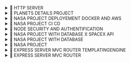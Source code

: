 
<details>
	<summary>📌 HTTP SERVER</summary>
[Need to update this part of the Readme?](./9-http-server/README.md)

# CREATE A WEB SERVER

A web server is a method from `http` or `https` modules through
the method `createServer`.
There are 2 commons ways to create a server
**Https for now will not be used**

## 1. `createServer` expecting `requestListener` callback
- ``` const { createServer } = require('http')```
- `createServer` methods returns an instance of TCP | IPC Server.
It that can have an optional requestListener
This does not set up and get ready the server to be running! It
does just create the instance. ( `.listen` method will be the one
starting the server )


- `requestListener` is the function call back immediately added
	to the request and returning writable and readable streams
	- req: readable stream
	- res: writable stream
	NB: streams return buffer;

## 2. `req` and `res` ( the returned stream aka "`requestListener`" from `createServer` ):
- req stream is will return details from the website request
	- `req.url` will return the value about the path
- res stream will return a bunch of methods to process or return
	a response to the website
	- `res.end()` is mandatory to close the the connection for a
	specific path / also saying there are no data to return to the
	website


## 3. Routing will be handled by checking `req.url`
Routing will be handle in the readable stream `req` by 
checking the value of the property `url` --> `req.url`.
This one is returning a string corresponding to what is
written after your localhost:xxxx/ ( the first `/`).
From there you have to evaluate each element by yourself.

ex: For http://localhost:9000/friends/1, `req.url` will return
`/friends/1` that you will need to parse.

## 4. Bonus - personal practice: route getting the content of a file
The practice was to use the previously viewed notion about file system and the use of stream to readFile

</details>
<details>
	<summary>📌 PLANETS DETAILS PROJECT</summary>
[Need to update this part of the Readme?](./8-planets-details-project/README.md)

# Planets Data Details project
Project to parse data from a file to readable data and writable data using:
- fs.createReadStream: <code>fs.createReadStream(< path >)</code> based on event emitter
- csv-parser: third part library to parse CSV file through stream





</details>
<details>
	<summary>📌 NASA PROJECT DEPLOYEMENT DOCKER AND AWS</summary>
[Need to update this part of the Readme?](./22-nasa-project-deployement-docker-and-aws/README.md)

# DEPLOYMENT WITH DOCKER AND AWS
Deploy into the cloud - cloud being hosted servers accessed over the internet
- AWS from Amazon
- Azure from Microsoft
- GoogleCloud from Google
AWS top cloud tool ( 2022 )

## SERVERLESS VS CONTAINERS
- 2 approaches:
  - serverless: cloud configuring actual servers for deployment team in order to not preoccupy with those
  Just need to worry about when the code runs and what it does ( sort of event programming: where the code runs in response of some event / few cons: may encounter higher latencies, higher response times if not careful - could happen with lambda functions going to "sleep" --> then need to restart before responding to any requests / could be locked to a single cloud: example AWS and there lambda functions and can cost if h
  there is a need for migrations )
    - Lambda functions: 
    - docker: providing tools within their containers that can run anywhere

## VIRTUAL MACHINES
Related concept to containers.
( VMWare or VirtualBox or Parallels )
It allows to run another operating system alongside our existing operation system contained in isolation without any link to our machine ( except if we do a bridge to allow to access to the computer )
Note: containers and virtual machine can run together

- virtual machine: has in infrastructure ( server in cloud or personal laptop, ) a hypervisor  
( being able to pretend another operator system ) running in isolated VMs
( Amazon EC2 - handling infrastructure : multiple sandbox )


## CONTAINERS
Case: Running on different operating system containing application 
It is like a VM however it shares the OS from where it is running on while VM have to create a virtual environments on top of the infrastructure, on top of the computer + need of hypervisor + guest operating system
Whereas a container is running on the computer and making use of the host operating sys ( your OS ) + the guest OS ( OS targeted)
Docker replaces in VM : Hypervisor + Guest operating system
Containers do a lot less work | VM does a lot of work to setup )
Containers start in seconds | VM starts in minutes


Reasons to use VM:
- provides stronger isolation than containers: because of the extra layers ( Hypervisor + Guest operating system to ensure data are not leaked from customer ( between the VMs ) )

Common implementation:
Using VM with Containers ( like running Docker in EC2 Amazon services )

## INSTALL DOCKER
https://docker.com/get-started > Docker Desktop
- Download Docker for your OS with docker desktop ( recommended )
- Check if Docker is installed Using CLI
  - `docker` listing all the commands 

## RUNNING A FIRST DOCKER CONTAINER
https://docker.com/get-started > Docker Hub:  
Cloud based application registry and development team  
collaboration services meaning: Docker Hub is a docker  image repository ( Hosts images collection == snapshot of all files and applications needed for the container for the application to run  )
To  update an image we delete the image and create a new one 

--> use https://hub.docker.com [ FREE ] ( or EC2 Amazon Elastic )Container Registry
This link provides "Official images"

Practicing Docker : https://hub.docker.com/docker/getting-started
- CLI
  - `docker run docker/<docker-image>` : `docker run docker/getting-started` to create the container and run the docker image
  - `docker pull docker/getting-started`: to have the docker image locally
  - `docker run <publish-port> </port>docker/<docker-image>` : `docker run -p 80:80 docker/getting-started`
    - `-d`: run container in *detached* mode ( in the background )
    - `80:80` : on the host's port 80 matching ( : ) the container's port 80
    - `docker/getting-started`: image used
  Visiting  `http://localhost:<mapped-port>` --> will lead to the environment the hosted application
  **TIP: shorthand CLI by joining `-d` and `-p` --> `-dp 80:80`**

  ## DOCKER HUB ACCOUNT
  Docker repository
  - `docker login`: cmd to connect to your docker hub account

  ## DOCKER FILE
  Tool Plugin: Docker extension https://marketplace.visualstudio.com/items?itemName=ms-azuretools.vscode-docker helps in suggesting elements related to docker
  Creates a docker image 
  - create file :`DockerFile` to the root of your project
  - within the `DockerFile`
    - `FROM <docker-baseImage>`: selects a base-image
      - base image could be docker-image in docker hub with an environment pre-configured ( search for Node image depending of version of Node and OS desired ) --> https://hub.docker.com/_/node
        - see `node:<version>-alpine` common node image ( quite slim : 30 - 40 mg)
      - Result: `FROM node:lts-alpine` from latest node
 ![Screenshot](../assets/dockerfile-creation.pngdockerfile-creation.png)


## IMPROVING DOCKERFILE WITH LAYERS
- npm install will download packages for the docker container however it will also know your machine configuration and install those ( == will not be a container to install for all OS and not apply to alpine node version ) 
  - Objective: install on the container a fresh node_modules .
### How to ? 
- Creating a file .dockerIgnore and specify any elements that should be ignored
 - `*/node_modules`: ignoring all node_modules folder
 - `.git`: removing all git info
 - `.server/public:` removing server/public artefact
- Docker Layers
All about splitting / breaking the docker process into smaller components so they can be  
 *cached* more easily.
Docker will create a new layer each time a `COPY` or `RUN` commands   
lines are being processed if something did change
(npm install will install the server first over the client)
Add:
- copy all package related file : add an * after the word `package`


## UPDATING API URL
Once on Docker, the app will be served at the same URL;  
hence there are no need to specify the URL but the version of our API
```js
//at 22-nasa-project-deployement-docker-and-aws  /client/src/hooks/requests.js

/* Updating API URL for docker specifying to request 
 at the same location the v1 of the API */
// const API_URL = "http://localhost:8000/v1"; // PREVIOUS IMPLEMENTATION

const API_URL = "v1";

```


## BUILDING NASA PROJECT DOCKER IMAGE
resource: https://docs.docker.com/engine/reference/commandline/build/

2 Steps to use the docker configuration file:
1. build docker image:
  - `docker build [OPTIONS] PATH | URL | -`
    - ex: `docker build .`
    - with flags
     - tag ex: to tag the build + add a name to the image we are creating : `docker build . -t <account-name/project>` : `docker build . -t <user>/<docker-image-published>`
     (to run from terminal ) 
    
2. run that image to create a docker container

## RUNNING NASA PROJECT in a container
resource: https://docs.docker.com/engine/reference/commandline/run/
( second step )

- to run docker: `docker run [OPTIONS] IMAGE [COMMAND] [ARG...]`  
  - ex: `docker run -it -p 8000:8000 <user>/<docker-image-published>`
    - `-it`: let us access a terminal through our container

Having issue with the docker run not working with env file a in higher hierarchy ?
- `docker run --env-file <ENV-FILE-PATH> -it -p 8000:8000 <user>/<docker-image-published>`
and make a script out of it within package.json in order to keep that simple

  - WARNING: 
  `RUN  export $(cat ../.env) && npm run install-server --only=production` // exposes your .env file within your container

  - Alternative provided:
  https://docs.docker.com/develop/develop-images/build_enhancements/#new-docker-build-secret-information

## AWS and EC2
EC2 is an AWS service that runs instances to host a container ( docker image for example )

# Accessing the deployed version
When EC2 instance has its docker image: Go to EC2 instances: click on the instance you have and get IPV4 Public IP to which you add the port 

# CheatSheet
## Rebuild docker image ( `mac with m1 ship`): `docker buildx build . --push --platform=linux/amd64 --tag <user>/<project>:latest`
From within the repository where the dockerfile leaves

## Connect to EC2 instance
- go to EC2 dashboard with instances listed
- make sure the instance is running ( otherwise launch it )
- click on connect button ( if freshly launched instance --> click on the refresh
button in order for the connect button to be enable )
- follow the instructions and connect using the ssh **from the location where you   
registered the private / public key-pairs 


- once in the EC2 console: 
  - make sure to have updated your instance with `yum` and have `docker installed`
    - `[ sudo ] yum update -y`
    - `[ sudo ] yum install docker`
  - make sure you have the latest version of your docker image
    - `docker pull <user>/<project>:latest`
  - finally you can run the docker image within the instance
    - `docker run --restart=always -p 8000:8000 <user>/<project>`

## Check the deployed app
- Go to AWS EC2 > your instance
- copy the IPV4 ip address
- paste to the url and add the port `:8000` 
The web app should be available ✨🙌

</details>
<details>
	<summary>📌 NASA PROJECT CI CD</summary>
[Need to update this part of the Readme?](./21-nasa-project-CI-CD/README.md)

# CI / CD
**Continuous Integration**: iterate the commit to push and tests the implementation  
Part of Agile Methodology
**Continuous Delivery**: Process built on CI: have a prod ready state of your app  
(it's not a deployed version ). To implement continuous deployment, tests must be added  
to the code base. With Continuous Delivery is not the process when we would deploy necessarily.  
Ensuring ourselves the app is bug free
**Continuous Deployment**: Process built on CI: process to deploy/release the app in prod  
 deployment state is when you need to push in prod. Continuous Deployment is not specifically  
 for all companies

Resources: https://github.com/odziem/nasa-project

Tools & Services
- Circle CI: https://circleci.com/
- travis CI: https://www.travis-ci.com/
- Github actions: https://www.travis-ci.com/
- Jenkins: https://www.jenkins.io/

## PIPELINES
Pipelines are steps of validation


## GITHUB ACTIONS FOR CI/CD
### What are Github Actions ?
Services built onto github allowing to get CI Pipelines.
It is responding to multiple triggers / actions 
- on committing
- on push
Then go through a whole workflow defined in a YAML file format

### How to set up github actions                  
- `Github > Repository > Actions tab` (it could be possible for your repository  
to have recommendations based on language used)  
  - either called starter workflows and press `set up this workflow` button
  - either create a YAML file : `<file>.yml` called starter workflows and build  
  the needed CI workflow

## CONTINUOUS INTEGRATION: BUILD PIPELINES.
- In the project: create a new folder named `.github`
- In `.github/`: create a folder: create a `workflows` folder
- In `.workflows/`  create a file `node.yml`
- Then start editing it


## GITHUB ACTIONS MARKET PLACE
"Github/marketplace" we could search for a
common use case/action based on our needs with some hooks. setup node"
Those hooks are built buy dev; such as 
- checkout hook: defining the action to checkout into branches before
running `steps` for instance
Feel free to search when needed.


### Syntax
https://github.github.io/actions-cheat-sheet/actions-cheat-sheet.pdf


### Links
teacher's repo: https://github.com/odziem/nasa-project
mongodb github actions: https://github.com/marketplace/actions/mongodb-in-github-actions

</details>
<details>
	<summary>📌 NODE SECURITY AND AUTHENTIFICATION</summary>
[Need to update this part of the Readme?](./20-node-security-and-authentification/README.md)

# NODE SECURITY AND AUTHENTICATION
**Finished Code for this section*: https://github.com/odziem/security-example

## Introduction
- Security - how to secure node servers
- Authentication
- Social sign-on
- Login using OAuth ( Google )

We could create one from scratch using bcrypt,
cookie, token but in real word it is never an authentication from scratch.
They usually are done using third party services
- social media
- OAuth from google
- Amazon Cognito
- OffZero ?

Encrypting using SSL Certificate & https

## OAuth standards:
A standard secure flow for authentication and authorization
Oauth could have a flow based on cookies or token
Cookies are chain of characters exchanged between a server and a client.
	- retained and remain within the browser
	- protected by browser as no man in the middle can access your chrome
	( this is why you can see in a clear way your cookies / but someone can't )
	- cookies are not encrypted - just encoded and can easily be decoded by 
	a base 64 decoder
Token based: the token based is also a chain of characters exchanged between
a server and a client however this requires to send it through each request
Oauth is usable on HTTPS hosted web app / site - this is why we should do so

## HTTPS
To build a secured website it mush be certificated with https protocol.
To do so we could do two kinds of certificates:
- self signed certificate
- SSL

Creating a certificate: terminal, execute:
`openSSL Req -x509 -newkey rsa:4096 -nodes -keyout key.pem -out key.pem -days 365`
• OpenSSL: OpenSSL command
• Req : Request action
• -x509 i specify the kind of desired
certificate which, here, corresponds
to self signed certificate.
• -newkey
• rsa:: best encryption ref
• 4096: bytes → max for a max protection
. -nodes: saying we will no heed password
to handle
• - keyout: creating a private key
• key.pem: file "holding the key
• -out: creating public hey
• key.pem: file holding public key.
◦ -days 365: duration of this
certificate

## Third part sign on / social sign on
Why not reusing already secured and common ways to sign up using sign ons ?
Sign ons are now proven ways to sign-up and login to an interface
Teams behind those spend time and resources to build an highly secured 
way respecting some standards - do not reinvent the wheel

## Cookie-session
( september 2022 ) --- to work with cookie-session: a downgrade of passport should be done ( --> 0.5.0 )
2 ways to sets cookie as an express middleware
- server side
	`express-cookie` for instance
	- session lives in DB
	- which get checked with all requests made
	- cons: deleted when DB/server is down
- browser side
	- session data in browser's cookies 
	( often implemented with sessions )

### Stateful and stateless cookies
- stateful cookies
	- on login: server set back a cookie using `Set-Cookie:session...`
	A reference pointer to the server
	This is a stateful cookie
	- Requiring the DB to store the session data.
	- additional request
		Could be challenging for scalability reasons

### Stateless and stateless cookies
- all sessions information needed lives in the client (browser) cookies
( stored in browser )
  - each data represent a one of cookie
  - server signing cookie || encode in order to ensure the data 
  has not be tempered  


Packages encountered
- `helmet` : package helping in setting the right headers to secure the app
- `passport` : to convey with the oauth common approach logging using a social sign-on
- `passport-google-oauth20`: to use oauth standards with google
- `cookie-session`: to enable cookie living with sessions



Node security best practices resources
https://cheatsheetseries.owasp.org/cheatsheets/Nodejs_Security_Cheat_Sheet.html

</details>
<details>
	<summary>📌 NASA PROJECT WITH DATABASE X SPACEX API</summary>
[Need to update this part of the Readme?](./19-nasa-project-with-database-x-SpaceX-API/README.md)

# Nasa Project + database + external REST API

Objective: populating spaceX data into the NASA project.
SpaceX REST API: https://github.com/r-spacex/SpaceX-API

## Versioning Node API
Improving the API would lead to apply best practices to versions it.

### What is versioning an API:
Allows to gradually move all the users to the newest version and avoiding
users to break their original implementations
Ex of request expected: `https://<domain>/v1/<endpoint>`
Versioning an API application possibilities:
- Not the best practice:
	One way of doing it would be to duplicate the routers and prefixing them with`v1/`
	But does not follow the DRY principle
- Best practice: 
	Adjusting the project architecture by implementing a new router dedicated to the api version,
	without having to duplicate routers and prefixing all of them with `v1/`
	- add `server/routes/api.js` file
	- delegate all routers prefixed with `v1/`
	- export api router and consume in `server/src/app.js` as a middleware matching endpoint path: `/v1`

Once done - update tests

## Consuming Space X API
We can observer that Space X API does have a Postman API documentation set to explore.
The documentation is insightful describing all the endpoints and how it works.
This API also uses authentication for **destructive routes** ( anything changing the data ) and MongoDB and mongoose.

### Search queries
- query do not really reflect the RESTful API pattern, however it could be seen and could be considered as
acceptable exceptions within a RESTful API.
A request with a query to get data would use a different verb to get those : POST with a payload
- queries are used to request more specific
- queries' payload is within the "body" of a request

### Space X Implementation
- populating space x data: using an id reference ( a bit like foreign key to use in a POST query as mentioned previously )
will populate the very same fields on the request made
```js
	const queryBody = {
		query: {},
		options: {
			pagination: false,
			// populating definition - determined from previous observation on request
			populate: [
				{
					path:'rocket', // fields in question
					select: {
						name: 1 // nested fields in question with 1 as true
					}
				},
				{
					path:'payloads',
					select: {
						customers: 1
					}
				},
			]s
		}
	};
```
### .env files
.env files are files keeping values that are supposed to hide from the public such as
API keys, password, sensitive values.
- Using the code versioning: having such code within a project should be ignored by mentioning this file into `.gitignore`
- Accessing the variable require to install `dotenv` and import it within the file ( at the very top - as if other path
files are communicated : this would be applied to them too )
```js
process.env.<VARIABLE-NAME>
```

#### Leaked .env file: 
By mistake the env file could have been rendered public: at this point  
it is needed to assume those are corrupted and directly 
go for your credentials to be replaced.
Here it is to remove the user and add a new one with the same name and modify your
env document


</details>
<details>
	<summary>📌 NASA PROJECT WITH DATABASE</summary>
[Need to update this part of the Readme?](./18-nasa-project-with-database/README.md)

# Nasa Project

## Structure and Architecture a project
Tools:
- Makes diagram - meant to structure the app flow and idea/
breaking down important action
	- lucid: https://www.lucidchart.com/pages/

Using the provided NASA folder: we will just walk through the project in order to have an idea.
- add client folder
- add server folder

- in client folder there will be the entire themed project
- in the server this will be to build our server and API
## Start coding:
- server.js
	1. Variable with port
	2. Build server
		*We know about creating server using http or express/ we can create a server 
		using http and using express as middleware*
		```js
		const http 		= require('http');
		const http 		= require('express');
		const app 		= express();
		const server 	= http.createServer( app );
		```
	Every routes handled using app will be provided to the server. 
	Allows to separate the express use within its own module
	--> create server/app.js
	3. Take all the related app and express code to be handled within this file
	and export those

Building server like 16-nasa-project/server/server.js helps in receiving other type of
connections ( like websockets )

## Environment variables
- on Windows ( within command )
	- "start": "set PORT=5000 && node src/server.js"
- on Mac ( within command )
	- "start": "PORT=5000 node src/server.js"

Having both client and server within the same project serving into different port creates CORS issue in the browser.
cross-env: handling variable for both platforms
https://www.npmjs.com/package/cross-env

What is an origin:
	 it has protocol: http
	 it has hostname: localhost
	 it has a port: 9000

Cross origin requests: requests sent from an origin to another  
By default browser block cross origin requests 


## Database
### What is a database?
- A collection of data
- A tool to use to access those data and persist those.
NB: when creating array to store data → it is not  
persisted → temporary available white server is  
running.

### Recommended path: take SQL appendix

### COMPARING SQL VS NOSQL
We are looking at PostGreSQL as SQL database
and MongoDB as NoSQL database.  
(Note:
- regarding PostGre → all elements talked, regarding  
PostGre will mainly be relevant for other SQL  
databases.
- regarding MongoDB → NoSQL databases tied to be
specified for each NoSQL database ).
____

- NoSQL: data generally structured ui JSON format
- SQL : data structured in Table  
These days, each ( models ) is learning from the other  
model in order to evolve their database model concept.

### DATABASE SCHEMAS 2 SCHEMA LESS DATABASES
Common misunderstood about → schemas.
Schemas structures our data in databases.  
Example: a `User` schema
↳ could be defined to be able to always store:
[ first-Name, Last Name, date of birth, phone,
location, etc... ]
These give the advantage to have the data
structured and predictable  
SQL model rely on rigid schema that should
be planned ahead of time → Which is harder  
to adjust through time I restructured)
sometimes shutting down the database is  
required. /for instance to change the type of
data) , not ideal if you want to have  
your data available 241-1 a day, 7
days a week.  
NoSQL databases are more flexible (also sometimes
called "**schema-less**" even though it is not
entirely true.  
It will be easier to add schema in the code.  
Taking advantage of the performance and
flexibility by enforcing schema on requests  
- adding more safety

## CHOOSING A DATABASE FOR THE NASA PROJECT
*(Repository sub Folder: 18-nasa-project-with-database.)*
Requirements:
1. Need to persist data between restart.
2. API needs to be stateless for cluster
mode (launches were stored within an array)
- in `project folder > server > routes > Launches > Launches.controller.js`
The only state our data should rely on is the" request
object passed in our server - *here through express*

## IDENTIFYING OUR CURRENT NEEDS.
→ store launches with different properties
(being differently typed).  
→ store list of habitable planets  
(Note we can observe the relation between the 2  
objects --> `target` property is in both objects )  
→ the latest flight number that should increase
→ `id` of the flight

IDENTIFYING HOW THE DATA WOULD BE ACCESSED
→ currently through a' JavaScript map related
to a flight number.  
→ Planets requested in sequence.  
→ Latest flight number is used to create new
launches.  

### SQL VS MONGODB: TRENDS AND OBJECT-RELATIONAL IMPEDANCE MISMATCH
- JSON ✗ BSON in MongoDB: https://www.mongodb.com/json-and-bson
- writing scripts for Mongo shell : https://docs.mongodb.com/manual/tutorial/write-scripts-for-the-mongo-shell/
• Post GRE JSON Types: https://www.postgresql.org/docs/current/datatype-json.html
• object-Relational Impedance Mismatch: https://en.wikipedia.org/wiki/Object%E2%80%93relational_impedance_mismatch

Observing our code:
- written in JSON and JavaScript
  -  no need for transformation → MongoDB alike
- PostGre can store data using JSON
  - will need to add a layer as SQL is with Table  
 not aligned w/ the way we store in Javascript.  
  - still possible but would need extra layer work
to map the data to match isolated Table for PostGre
  - A code not matching the relational model and
in need to adjust is called: object-relational
impedance mismatch.

### SQL V5 MONGODB : SCHEMAS REFERENCES AND ACID TRANSACTIONS
ACID Transaction: Atomicity, Consistency, Isolation Durability  
https://www.ibm.com/docs/en/cics-ts/5.4?topic=processing-acid-properties-transactions
Taking a closer look at the data we will need to store
Our data are pretty basics
Regarding planets → we don't gain much
to Remove duplication when matching
our launch to a planet name.
If we had complicated object with the
need of matching it would have be
best to use SQL
Mongo has some tools for relational data
but not as good as SQL
Pros for SQL in general:
- transactions CRUD or more complex
↳ ACID transactions
(Atomicity, Consistency, Isolation, Density)
- ensures transactions of data as a
whole; not accepting partial data
transaction
- Schemas L Constraints
(MongoDB can be ACID but most likely to
transfer data partially.)
EX: abort-Launch has 2 needs → may
become a partial transfer.

## SETTING UP MONGODB ATLAS
. Mongo official website: https://www.mongodb.com/
. Principle of Least Privilege: https://www.cyberark.com/what-is/least-privilege/


- Pick MongoDB as Community version → locally
- Pick MongoDB as Cloud → more general.

1. CREATE MONGODB DATABASE
- create a cluster / build cluster button (video) / build database button (current site)
- select "shared" free liters
	- it redirects to "create shared cluster"
	- a recommendation has been preselected → follow recommendations.
	- will be redirected to security quick start → ignore

2. CREATE A USER
- on side menu) security section> Database Access
	- "Add new database user")" authentication method" > define password  
	(auto generate secure password recommended) and  user-name
	- associate privileges following the principle of the least privilege
	- validate / confirm your user creation.

3. SEAL RISE NETWORK ACCESS
Secure your database by white listing IP
-  on side menu > "Network access" in network access panel: "Add IP Address"
	1. REMOTELY SERVED
	When starting using database in production we
	can select specifically the IP addresses for the
	server hosting our node project; that will be
	the only server, the only IP address that will
	need to access the database:
	because all accesses will be going through
	the API.
	To do so, fill the following inputs:
	" Access List Entry", (optional)" Comment"
	2. LOCALLY SERVED
	If the server is served locally we could add
	OUR current IP by Selecting : "Add current IP address" button
	3. SERVED IN DEVELOPMENT
	In development several IPs may be used
	which would result in selecting: "Allow access from anywhere" button

4. CONNECT TO MONGO All STER
- On side menu> "cluster" (old version of MongoDB site)
- On side menu > "Database" (current version of MongoDB)
	- Click on" connect"
- 3 ways to connect
	- through Mongo shell
	- through the application
	- through MongoDB Compass


### CONNECTING TO MONGODB
mongoose official website
connecting to MongoDB using Mongoose.
Mongoose has extra features
- advance querying feature
- features to create models from our data following
schemas
practice connect to database and persist our data.
1. prepare DB URL
protocol protect cluster → can be changed & will create
a new database
2. install mongoose: "npm install mongoose"
3. use mongoose to connect:
- import mongoose: 'const mongoose = require ( 'mongoose')'
- Connect to DB URL: Note; mongoose takes 2 args: [ MONGO URL , OPTIONS],
	-  options have 4 recommended properties:
		- use New Url Parser: true → determines how the connection string is parsed
		- use Find And Modify: false > disables the outdated way to update data
		- use create Index: true > ensure to use create Index function instead of using the ensure one
		- use Unified Topology.-true > ensure mongoose will use the updated way to talk to cluster of Mongo Databases.
There are MongoDB driver options used by mongoose to connect to databases.
MongoDB driver is the official API that Node uses to talk to databases.
4. Check the connection establishment "mongoose.connection"
- is an event emitter triggering when the connection
- is Ready, has errors, etc...
	- `mongoose.connection.on( 'open', () => {})`
	- `mongoose.connection.once( 'open', () => {})` =>  triggers once
(set outside of the current function definition start Server)

### CREATE A SCHEMA ( FOR NASA PROJECT )
- `mongoose.Schema({})`

### CREATE A MODEL
- `mongoose.Model(<SINGULAR-SCHEMA-NAME-STRING>, SCHEMA )`
The model is created using the Schema definition
IMPORTANT: Mongoose will automatically create a plural named version of the provided Schema
Which should definitely be taken into account while coding those lines

### CREATE OR UPDATE DOCUMENTS 
- `<MODEL-VARIABLE>.updateOne({ ..., upsert : true }`: avoids to have failures while creating
or updating to the dataBase
`upsert` implementation:
- Allows to create or update the database's document while creating a Document.
Upsert is an option to provide the `<Model>.updateOne` method ( in this example )
as an option.

### SAVING PLANETS ( USING UPSERT )
- using `<MODEL>.updateOne({}, {}, { upsert: true })` into `savePlanets function definition`
- checking MongoDB Atlas interface to find `planets` collection

### UPDATING PROJECT ARCHITECTURE
The project architecture diagram needs to be updated as it did change. by
These changes are the followings:
- adding a database MongoDB
- adding the database clusters 
- adding the connection between the API and the
database

### OBJECTID
Once the document has been created, the planet can be observed to be with 2 new fields:
- `_id`: called _ObjectId_ is a unique id created for each document by MongoDB.
Those unique ObjectId might look like random caracters but this is not.
The ObjectId relay on Timestamp - integer relative to a Date object
https://steveridout.com/mongo-object-time/
- `__v`: called _version key_ - is the version for the schema used, created by Mongoose
It means that different schema version can work together within a same database - which 
would not be as flexible using a sequel database


### EXCLUDING FIELDS FORM THE MONGODB DATABASE
Using `<Model>.find` method and proving the corresponding arguments, it is possible to excludes
unnecessary fields 
```js
{ _id: 0, __v: 0 },		// shown in course: object: with fields as properties having 0 as value --> fields
'-_id', '-__v',			// string alternative: note the minus before the string --> fields exclusion
[ '-_id', '-__v' ],		// Array[ string ] alternative : note the minus before the string --> fields exclusion
```

### SAVING LAUNCHES
```<MODEL>.updateOne(,,{ upsert: true })``` creates a new document

### LISTING LAUNCHES
```<MODEL>.find({})``` Gets all the documents

### REFERENTIAL INTEGRITY
- Wikipedia: https://en.wikipedia.org/wiki/Referential_integrity
- Node Best practices: https://github.com/goldbergyoni/nodebestpractices

Progressing to the database migration, the project needs to be stateless
and get rid of the dependencies of the 
- the launches dependency ( not entirely migrated )
- auto-increment feature with NodeJS ( relating to launches as each flight
should have an auto incremented `flightNumber` )

#### SQL Languages
Have the auto-increment feature natively
- MySQL: with `AUTO-INCREMENT`
- PostGre: with `SERIAL`

#### MongoDB - Document based databases
Have no such built-in feature mainly because of the Node ability to have multiple cluster
Leading to --> which database in which cluster should handle the auto-incrementation and synced
with all the others in clusters ? 
- no built in solutions to that
- however a side step implementing the same
	- get the last value for one document `.findOne() // from mongoose `
	- get the queries data sorted with the criteria relating to the last launch saved `.sort([< operator >]< criteria >])`
		*operator here is optional and define in which order*

### SCHEDULING NEW LAUNCHES
Involves to migrate the initial logic using a local storing object to a logic using external storage
such as the database.
The concerned logic is the creation of a launch involving
- auto increment each new flight by one using mongodb and mongoose
- store it to the database

#### Auto incrementation and save launch
- Get last flight number: find a way to get the latest flight number stored in database otherwise assign one by default
	- all functions involved in the creation of a new launch and using `launches` storage variable should
	by **asynchronous** as it should involves the launches from the launches document from database
	- Find the last stored data trick with `.findOne(<all>)` + criteria researched + `.sort(<string-criteria-with-or-without-operand>)` in a descending way --> which will get the one launch based on the criteria to sort in a descending way
		- pattern: ```<MODELDB>.findOne(<all>, <projection-criteria-returned-value>).sort([<operand>]string-criteria></string-criteria>)```;
		- example: ```LaunchesModelDB.findOne({}, 'flightNumber -_id -__v' }).sort('-flightNumber')```
- Save to database:
	Receiving the the launch as parameter, we will increment the flight number on saving using the "getLastFlightNumber" created function
	- `findOneAndUpdate( , , { upsert: true })`: does save or update but it returns `$setOnInsert` as the launch
	was mutated during the process and database response returns this value amongst the fields
	- `updateOne()` does save or update but database returns only the updated object
	not fields inner used field to DB ( unique document id, version of the schema, neither `$setOnInsert` )

### ABORTING LAUNCH
Aborting a launch using DELETE method allow to just pass the id and handle the logic.
However the feature in the nasa project is not about deleting it but actually updating the launch status
in order to keep an history of those.
- No `deleteOne()` method on `LaunchesModelDB`
- Apply `updateOne()` method on `LaunchesModelDB`
- Ensure the launch exist --> see `getExistingLaunchById` ( id being the flight number )

### UPDATING TESTS TO USE DATABASE
TO BE AWARE: doing test using database do mutate the database. If multiple tests should be run: it would
be best to have a dedicated database for it.

- **refacto database implementation**: from server to make the database logic reusable in order to import that into our tests
- **consume database into our tests**: before all tests the database should be connected in order to test
launches and planets - using setup such as Jest `beforeAll`.
```js
beforeAll( async () => {
	await connectToMongo();
})
```
- **ensure to close database connection**: after all tests the database should be disconnected.
Using Jest teardown being `afterAll` will ensure to process any logic define after running the test.
Ideal to disconnect the database/
```js
afterAll( async () => {
	await disconnectFromMongo()
})
```
- if jsDOM complaints: ensure your `package.json` or `jest.config.js` are set for `jest.testEnvironment = "node"` ( in curly braces syntax )
```


</details>
<details>
	<summary>📌 IMPROVING NODE PERFOMANCE</summary>
[Need to update this part of the Readme?](./17-improving-node-perfomance/README.md)

### Building A Simple Blocking Server
In order to understand how to improve performances issues
 we need to understand how we might run onto those.

- Create a blocking server
	- using express create a server
	- set's 2 routes
		- '/': regular page so far
		- '/timer': where we will return a blocking behavior with a timer using while loop base on **date** and **duration**
- [ CHROME INSPECTOR NETWORK ] observing time to handle the request
	- IDENTIFY THE BLOCKING BEHAVIOR in "/ timer"
	servers handle multiple connections; our server serves
	this "/timer" route which is purposely meant for
	blocking the event loop while processing the delay
	function.
	(not involving the network " (v8) neither Files (Libau)
	this is handled by the event loop that does not
	delegate js task by default → rel: stream
	a process maybe?).
	- UNDERSTAND HOW THE EVENT LOOP is BLOCKED. '
	Beside having seen the'/timer' route is taking
	minimum 9sec → this following practice will
	help you better understand how in everyday life
	this could be painful.
	→ Opening multiple '/ timer' tabs and observe.
	> open browser L go to
	> open a tab 2 go to the same URL
	> open your inspector/ network for both tabs
	> when you are ready to observe do quick
	refresh on both tabs.

	- FINAL OBSERVATION
	As suggested w/ prior description, here we are able
	to experience the server being blocked by the
	the event loop tasks.
		- first tab refresh on '/ timer' will execute the code
		- second tab refresh quickly after the first one, is
			executed
			↳ Both table are pending →
			↳ the first is processing for those 9000 ms.
			and cannot do other task until this
			execution is complete
			↳ the second is also requested to process
			the very same task.
			↳ Event loop is stacking the task in the
			order of when the requests have been
			made (FIFO)
		→ ~9 SECONDS LATER
			- first tab is not pending anymore ✗ server
			has completed this first request
			- second tab is still pending: why? because
			the server was blocked processing the first
			task, it's only THEN it could process the
			second Request.

			---------------------------------------
			<TIME WAITED FOR 1St TASK TO COMPLETE>
							   +
					"DELAY" FUNCTION TIME"?
			---------------------------------------


### Blocking functions
4 Examples of blocking functions.
- Json: few ms.
	- JSON.stringify
	- JSON.parse
	- Array.prototype.sort - Js sorting array methods.
	- Crypto builtin module's methods: ( key derivation functions)
	↳ pbkdf2 method
	↳ scrypt method
Resources: "Response-time:3 important limit user perception"
https://www.nngroup.com/articles/response-times-3-important-limits/
- 100ms == 0.1s	: user perception feel the system is reacting
instantaneously [IDEAL].
- 1000ms = 1s : about the limit of the user's flow
of thoughts
- 10000ms = 10sec : about the limit of keeping the user's
attention-focused. with the desire of wanting to do something meanwhile,

"speed matter" - https://www.speedcurve.com/blog/web-performance-monitoring-user-engagement/

### RUNNING MULTIPLE PROCESSES (explanation]
Best way to solve a problem is to divide into smaller
chunk.
Best way to deal w/ overloaded server (w/ too much work)
↳ divide ↳ spread the load
Note: Node can have multiple processes, side by side,
allowing them to work for a common task.

In node we are handling multiple Requests →
we can spread our requests out into multiple
processes that each respond to the request the same
way.
Each have a copy of our server code and are
working together in parallel. - sharing the load equal y
this technique is an alternative to multiple threaded
application within a single threaded App. using all
<<<<<<< HEAD
<<<<<<< HEAD
the CPUs. in your machine -
"speed matter" - https://www.speedcurve.com/blog/web-performance-monitoring-user-engagement/

### Cluster
Cluster built in module creates processes to de-load the main process to handle too many requests.
Also it could be a first approach to load balancing before pm2 that we will see later on.

- ```const cluster = require('cluster')```
- using ```cluster.fork()``` method: creates a new process.
This process will represent the exact same code from
your main process.
- using ```cluster.isMaster``` boolean flag is meant
to distinguish if the cluster is the main one or another one
-  In our practice, by decoupling request e

- NOTE:
	- you mush include and wrap the server mounting block code ( *app.listen* )
	within the else scope otherwise you'll get an error EADDRINUSE

#### Vertical and Horizontal scaling 
- Vertical Scaling ( aka scaling up ) is mainly upgrading your machine power
- Horizontal Scaling  ( aka scaling down ) is mainly decoupling processes
in smaller piece in order to be run / executed in parallel.
Generally deciding over one type of scale can makes no sense as it we
could benefit from both of them.
Remember the practical experience: the cluster was mainly decoupling the 
main processes handling requests into cloned processes for each cores
--> this is called **Round Robin** and this decoupling process is behaving as
such by default.

## PM2
Quick start - https://pm2.keymetrics.io/docs/usage/quick-start/
- Installation: https://www.npmjs.com/package/pm2
- Commands:
 - `pm2 start server.js`: launches server observing the (main?) process
 ( daemonized - able to reload while developing )
 - `pm2 stop [ server.js | id ]`: will stop the process
 - `pm2 delete server.js`: will kill the process(es) 
 - `pm2 list`: will list all your processes
 - `pm2 log`: will log in realtime
 - `pm2 start server.js -i [ n | max ]` : ( `i` for `instance`): measures the 
 amount of worker processes that will be created in our server.
 - `pm2 start server.js -i <n> -l logsFile.txt`: will start the server  
 with logs to write into the files logsFile.txt ( ==> `-l logsFile.txt` )
 - `pm2 show <pid>`: will give you a lot of details concerning the process id  
 - `pm2 monit`: ( monitoring ) will logs every details in live
 you've given

- `pm2 start server -
 ### PM2 and clustering features built-in
As it comes with the cluster module we do not need anymore
to use the cluster module within our code.
- no need to fork inside our JS: pm2 will fork the process
	- remove code block with ".isMaster" flag identification to fork - t*he code will be run as our worker process.*

### PM2 and getting details about our processes
- `pm2 show <pid>`: will give you a lot of details concerning the process id  
- `pm2 monit`: ( monitoring ) will logs every details in live

### PM2 zero downtime restart
Usually you may have a your server available for users but you want to make updates to your code.
For such cases, this is where "zero downtime restart" takes place:
It is meant for the developer to provide changes but still having your server up and running.
With pm2 we could basically use the `restart` command: but this will prevent users to have  
access on the server as this one will be stopped then restarted
`reload` is the command we want: by itself it will reload each process one by one: avoiding users
not having access to the website --> it will be transparent for the users.


### PM2: Improve performances with the Nasa Project
The bottleneck of every single threaded app will be how the servers will manage multiple requests at once.
PM2 will help in this practice of improving the Nasa Project.
1. Go within server folder: `cd server` 
2. Install locally pm2: `npm install pm2`


### How use PM2 with our Nasa Project?
Even though we have been careful while creating the APIat some point
the bottleneck will be how much CPUs is used and how many request  
the server can handle within the single threaded event loop/

In server folder:
1. `cd server` folder
2. Install locally PM2:`npm install pm2`
3. Add a script to use cluster command in `package.json`:  
`pm2 start src/server.js -i O`
 - Update `package.json` file → and add a script using
a cluster command using pm 2.  

In common* `package.json` file (* to both server ✗ client folders)
1. Add a `"deploy-cluster"` script command:
	↳ copy paste deploy script and modify `npm start --prefix server` by
	`npm run cluster --prefix server`

In the app
- Checking how the app react. '
 - ✅ - we could register a first launch
 - ✅ - we could check that launch
 - ❌ - we did register a launch action wise but couldn't see it: 2nd request not working
 - why? Checking upcoming tab → it seems the first launch was replaced by the second.
   ↳  checking `server/src/models/launcher.model.js`: we keep in
   memory the" touches Map" variable in our new process dieting as long as our process is running.
   When creating those processes we've cloned the server code,
   each code has their own "launches map" object
   ↳ we probably want to share this object
   It's because our servers are not stateless solution:
   remove the state somewhere else → Real database

   WORKER THREADS (FROM V8 ISOLATE)
 ↳ https://nodejs.org/api/worker_threads.html 
in web → https://developer.mozilla.org/en-US/docs/Web/API/Web_Workers_API

Feature allowing to execute threads that execute
JavaScript in parallel. (module name: "worker_threads")
worker threads can share memory through a shared Array Buffer

What is the difference between multithreaded and a worker thread
in Node?
- worker_threads in Node are based on web worker in
available in our browser / allowing to put javascript
into a worker thread.
- thanks to **V8 isolates** (see this as sandbox instances)
	- isolated instance of the V8 engine independently.
- worker_threads is alike with cluster module but
different:
 - cluster module uses processes
 - worker_threads module uses the V8 isolates
How Hose differences should matter?

- worker can share memory with each other
the CPUs. in your machine -
"speed matter" - https://www.speedcurve.com/blog/web-performance-monitoring-user-engagement/

### Cluster
Cluster built in module creates processes to de-load the main process to handle too many requests.
Also it could be a first approach to load balancing before pm2 that we will see later on.

- ```const cluster = require('cluster')```
- using ```cluster.fork()``` method: creates a new process.
This process will represent the exact same code from
your main process.
- using ```cluster.isMaster``` boolean flag is meant
to distinguish if the cluster is the main one or another one
-  In our practice, by decoupling request e

- NOTE:
	- you mush include and wrap the server mounting block code ( *app.listen* )
	within the else scope otherwise you'll get an error EADDRINUSE

#### Vertical and Horizontal scaling 
- Vertical Scaling ( aka scaling up ) is mainly upgrading your machine power
- Horizontal Scaling  ( aka scaling down ) is mainly decoupling processes
in smaller piece in order to be run / executed in parallel.
Generally deciding over one type of scale can makes no sense as it we
could benefit from both of them.
Remember the practical experience: the cluster was mainly decoupling the 
main processes handling requests into cloned processes for each cores
--> this is called **Round Robin** and this decoupling process is behaving as
such by default.

## PM2
Quick start - https://pm2.keymetrics.io/docs/usage/quick-start/
- Installation: https://www.npmjs.com/package/pm2
- Commands:
 - `pm2 start server.js`: launches server observing the (main?) process
 ( daemonized - able to reload while developing )
 - `pm2 stop [ server.js | id ]`: will stop the process
 - `pm2 delete server.js`: will kill the process(es) 
 - `pm2 list`: will list all your processes
 - `pm2 log`: will log in realtime
 - `pm2 start server.js -i [ n | max ]` : ( `i` for `instance`): measures the 
 amount of worker processes that will be created in our server.
 - `pm2 start server.js -i <n> -l logsFile.txt`: will start the server  
 with logs to write into the files logsFile.txt ( ==> `-l logsFile.txt` )
 - `pm2 show <pid>`: will give you a lot of details concerning the process id  
 - `pm2 monit`: ( monitoring ) will logs every details in live
 you've given

- `pm2 start server -
 ### PM2 and clustering features built-in
As it comes with the cluster module we do not need anymore
to use the cluster module within our code.
- no need to fork inside our JS: pm2 will fork the process
	- remove code block with ".isMaster" flag identification to fork - t*he code will be run as our worker process.*

### PM2 and getting details about our processes
- `pm2 show <pid>`: will give you a lot of details concerning the process id  
- `pm2 monit`: ( monitoring ) will logs every details in live

### PM2 zero downtime restart
Usually you may have a your server available for users but you want to make updates to your code.
For such cases, this is where "zero downtime restart" takes place:
It is meant for the developer to provide changes but still having your server up and running.
With pm2 we could basically use the `restart` command: but this will prevent users to have  
access on the server as this one will be stopped then restarted
`reload` is the command we want: by itself it will reload each process one by one: avoiding users
not having access to the website --> it will be transparent for the users.


### PM2: Improve performances with the Nasa Project
The bottleneck of every single threaded app will be how the servers will manage multiple requests at once.
PM2 will help in this practice of improving the Nasa Project.
1. Go within server folder: `cd server` 
2. Install locally pm2: `npm install pm2`


### How use PM2 with our Nasa Project?
Even though we have been careful while creating the APIat some point
the bottleneck will be how much CPUs is used and how many request  
the server can handle within the single threaded event loop/

In server folder:
1. `cd server` folder
2. Install locally PM2:`npm install pm2`
3. Add a script to use cluster command in `package.json`:  
`pm2 start src/server.js -i O`
 - Update `package.json` file → and add a script using
a cluster command using pm 2.  

In common* `package.json` file (* to both server ✗ client folders)
1. Add a `"deploy-cluster"` script command:
	↳ copy paste deploy script and modify `npm start --prefix server` by
	`npm run cluster --prefix server`

In the app
- Checking how the app react. '
 - ✅ - we could register a first launch
 - ✅ - we could check that launch
 - ❌ - we did register a launch action wise but couldn't see it: 2nd request not working
 - why? Checking upcoming tab → it seems the first launch was replaced by the second.
   ↳  checking `server/src/models/launcher.model.js`: we keep in
   memory the" touches Map" variable in our new process dieting as long as our process is running.
   When creating those processes we've cloned the server code,
   each code has their own "launches map" object
   ↳ we probably want to share this object
   It's because our servers are not stateless solution:
   remove the state somewhere else → Real database

   WORKER THREADS (FROM V8 ISOLATE)
 ↳ https://nodejs.org/api/worker_threads.html 
in web → https://developer.mozilla.org/en-US/docs/Web/API/Web_Workers_API

Feature allowing to execute threads that execute
JavaScript in parallel. (module name: "worker_threads")
worker threads can share memory through a shared Array Buffer

What is the difference between multithreaded and a worker thread
in Node?
- worker_threads in Node are based on web worker in
available in our browser / allowing to put javascript
into a worker thread.
- thanks to **V8 isolates** (see this as sandbox instances)
	- isolated instance of the V8 engine independently.
- worker_threads is alike with cluster module but
different:
 - cluster module uses processes
 - worker_threads module uses the V8 isolates
How Hose differences should matter?
- worker can share memory with each other


### WORKER THREADS IN APPLICATION
*(In 6_worker_threads-in-application folder)*

0. import `Worker` constructor and `isMainThread` to check our thread availability in order to add a worker.
1. adds worker only if `isMainThread` ( creating new Worker with the __filename argument will keep creating one if the condition is not set )
```js
/* 0. Creates a worker thread ensure it is done once
otherwise it will keep creating new thread */
if( isMainThread ){
	new Worker(< main-script-or-module-file-path >)
}
```
2. checking what we could expect to see
	- run ```node threads.js```

</details>
<details>
	<summary>📌 NASA PROJECT</summary>
[Need to update this part of the Readme?](./16-nasa-project/README.md)

# Nasa Project

## Structure and Architecture a project
Tools:
- Makes diagram - meant to structure the app flow and idea/
breaking down important action
	- lucid: https://www.lucidchart.com/pages/

Using the provided NASA folder: we will just walk through the project in order to have an idea.
- add client folder
- add server folder

- in client folder there will be the entire themed project
- in the server this will be to build our server and API
## Start coding:
- server.js
	1. Variable with port
	2. Build server
		*We know about creating server using http or express/ we can create a server 
		using http and using express as middleware*
		```js
		const http 		= require('http');
		const http 		= require('express');
		const app 		= express();
		const server 	= http.createServer( app );
		```
	Every routes handled using app will be provided to the server. 
	Allows to separate the express use within its own module
	--> create server/app.js
	3. Take all the related app and express code to be handled within this file
	and export those

Building server like 16-nasa-project/server/server.js helps in receiving other type of
connections ( like websockets )

## Environment variables
- on Windows ( within command )
	- "start": "set PORT=5000 && node src/server.js"
- on Mac ( within command )
	- "start": "PORT=5000 node src/server.js"

Having both client and server within the same project serving into different port creates CORS issue in the browser.
cross-env: handling variable for both platforms
https://www.npmjs.com/package/cross-env

What is an origin:
	 is protocol: http
	 is hostname: localhost
	 is port: 9000

Cross origin requests: requests sent from an origin to another  
By default browser block cross origin requests 


</details>
<details>
	<summary>📌 EXPRESS SERVER MVC ROUTER TEMPLATINGENGINE</summary>
[Need to update this part of the Readme?](./15-express-server-MVC-router-templatingEngine/README.md)

# Templating Engine:
Templating Engines are tools enabling us to dynamically inject js variable within ( using interpolation ) the HTML part based on some server state ( based on data living into the server )



</details>
<details>
	<summary>📌 EXPRESS SERVER MVC ROUTER</summary>
[Need to update this part of the Readme?](./14-express-server-MVC-router/README.md)

# Express framework:
Express is one of the mostly used web lightweight framework

## Create a server:
	```js
	const app = express();
	```

## Mounting a server:
		```js
	app.listen([ PORT ], <CB>)
	```

# Listen for specific requests:
Always at the very end
	```js 
	app[ < REQUEST-METHOD > ];
	// app.get('<PATH>', (req, res) => {})
	```

	- req and res:
	res.send() ends the stream and send back to the browser whatever you pass
	It will automatically recognize what you are passing as value and will send
	the adequate headers to your client
	( ex: you return a string, the header will have content-type: 'text/html' )
	( ex: you return an object, the header will have content-type: 'application/json' )

	Common pattern for naming your file would be **index.js** 
	however Node is build to do: naming your file "**server.js**" npm start without writing script
	will automatically run your file.

## Middleware 
Middleware are intercepted process between the request and the the request accessing the route / but it is also intercepted on the return way.
Create a middleware
	```js 
	app.use(( req, res, next ){
		//... Scope to apply code for incoming request 
		next() // 💥 must never forget this next() otherwise the server is pending
		//... Scope to apply code for returning response 
	});
	```
The ```next()``` execution tells the process to pass to the next stream.
- the code before the ```next()``` execution is to do actions on request stream
- the code after the ```next()``` execution is to do actions once the response stream as finished

## MVC
Model View Controller:
- Model: Data or DB
- View: Back-end project would be the API / fullstack would be Updated UI
- Controller: Router and logic

Structure wise you would have your project in which there are a bunch of files ( like 12-express-server )
MVC can be reflected to the project structure having a folder for each Letter of the acronym
- 1. Controllers: router organisation:
	- server will be using imported callback to handles the streams from the **controllers**
	- from server.js takes req and res returned value from the callback ( + all the logic )
		- copy them to controllers/<title>.controller.js
		- export the functions in order to import them 
- 2. Models: export all storing object / or DB ( warning: do not forget to handle the path changes )
- 3. Views: ... will come :) 
- Structure Project
	|__ README.md
	|__ server.js
	|__ package.json
	|__ package-lock.json
	|__ controllers (1)
		|__ <title>.controller.js
		|__ <title>.controller.js
	|__ models (2) 
		|__ <title>.model.js
		|__ <title>.model.js
	|__ view (3)
		|__ <title>.view.js


## Express Router
Small app managing your routes. Mainly used to break down the app.
The router can be organized within a "route" directory giving the following tree
- Structure Project
	|__ README.md
	|__ server.js
	|__ package.json
	|__ package-lock.json
	|__ controllers (1)
		|__ <title>.controller.js
		|__ <title>.controller.js
	|__ models (2) 
		|__ <title>.model.js
		|__ <title>.model.js
	|__ view (3)
		|__ <title>.view.js
	|__ routes (4)💥
		|__ <endpoint1>.route.js ( relies on model and controllers )
		|__ <endpoint2>.route.js ( relies on model and controllers )

- Create router: ```const <COMMON-ENDPOINT-NAMED-ROUTE> = express.Router()``` for each common endpoints
- Replace "app" requesting on same endpoint and replace "app" by your <COMMON-ENDPOINT-NAMED-ROUTE> instance router: 
- Create a middleware for each <COMMON-ENDPOINT-NAMED-ROUTE> router ```app.use('/friends, friendsController.getFriends )```
- Grab every methods relative to an endpoint and create a file under routes/ for 	each endpoint	
	( export and import them into the server ) --> see 14-express-router
	- 2 ways: to handle every method routes url:
		- either declare to your server.js while instanciating your router the url it should match and make it relative within the route files
		- either declare the url into your routes file and make your server worrying about no first arguments ( url )


## Sending files
Express provides a ```res``` stream method ```sendFile``:
```res.sendFile(<'file-path'>)``` ( accessing any file from any path )
*To assimilate to a punctual need*
but 
```res.static(<'folder-directory'>)``` is also used to let
the server dispose from every files that public directory has.
*To assimilate to a whole robust server based - common when doing a real project to server from public directory files generated.*
See: https://stackoverflow.com/questions/31425284/express-static-vs-res-sendfile#:~:text=Static%20middleware%20and%20sendFile(),set%20ETag%20for%20you



</details>
<details>
	<summary>📌 EXPRESS SERVER MVC</summary>
[Need to update this part of the Readme?](./13-express-server-MVC/README.md)

# Express framework:
Express is one of the mostly used web lightweight framework

## Create a server:
	```js
	const app = express();
	```

## Mounting a server:
		```js
	app.listen([ PORT ], <CB>)
	```

# Listen for specific requests:
Always at the very end
	```js 
	app[ < REQUEST-METHOD > ];
	// app.get('<PATH>', (req, res) => {})
	```

	- req and res:
	res.send() ends the stream and send back to the browser whatever you pass
	It will automatically recognize what you are passing as value and will send
	the adequate headers to your client
	( ex: you return a string, the header will have content-type: 'text/html' )
	( ex: you return an object, the header will have content-type: 'application/json' )

	Common pattern for naming your file would be **index.js** 
	however Node is build to do: naming your file "**server.js**" npm start without writing script
	will automatically run your file.

## Middleware 
Middleware are intercepted process between the request and the the request accessing the route / but it is also intercepted on the return way.
The next() execution tells the process to pass to the next stream.
- the code before the next() execution is to do actions on request stream
- the code after the next() execution is to do actions once the response stream as finished

## MVC
Model View Controller:
- Model: Data or DB
- View: Back-end project would be the API / fullstack would be Updated UI
- Controller: Router and logic

Structure wise you would have your project in which there are a bunch of files ( like 12-express-server )
MVC can be reflected to the project structure having a folder for each Letter of the acronym
- 1. Controllers: router organisation:
	- server will be using imported callback to handles the streams from the **controllers**
	- from server.js takes req and res returned value from the callback ( + all the logic )
		- copy them to controllers/<title>.controller.js
		- export the functions in order to import them 
- 2. Models: export all storing object / or DB ( warning: do not forget to handle the path changes )
- 3. Views: ... will come :) 
- Structure Project
	|__ README.md
	|__ server.js
	|__ package.json
	|__ package-lock.json
	|__ controllers (1)
		|__ <title>.controller.js
		|__ <title>.controller.js
	|__ models (2) 
		|__ <title>.model.js
		|__ <title>.model.js
	|__ view (3)
		|__ <title>.view.js


</details>
<details>
	<summary>📌 EXPRESS SERVER</summary>
[Need to update this part of the Readme?](./12-express-server/README.md)

# Express framework:
Express is one of the mostly used web lightweight framework

## Create a server:
	```js
	const app = express();
	```

## Mounting a server:
	```js
	app.listen([ PORT ], <CB>)
	```

# Listen for specific requests:
Always at the very end
	```js 
	app[ < REQUEST-METHOD > ];
	// app.get('<PATH>', (req, res) => {})
	```

	- req and res:
	res.send() ends the stream and send back to the browser whatever you pass
	It will automatically recognize what you are passing as value and will send
	the adequate headers to your client
	( ex: you return a string, the header will have content-type: 'text/html' )
	( ex: you return an object, the header will have content-type: 'application/json' )

	Common pattern for naming your file would be **index.js** 
	however Node is build to do: naming your file "**server.js**" npm start without writing script
	will automatically run your file.

## Middleware 
Middleware are intercepted process between the request and the the request accessing the route / but it is also intercepted on the return way.
The next() execution tells the process to pass to the next stream.
- the code before the next() execution is to do actions on request stream
- the code after the next() execution is to do actions once the response stream as finished


</details>
<details>
	<summary>📌 HTTP SERVER REQUESTS AND RESPONSES AS STREAMS</summary>
[Need to update this part of the Readme?](./11-http-server_requests-and-responses-as-streams/README.md)

# CREATE A WEB SERVER

A web server is a method from `http` or `https` modules through
the method `createServer`.
There are 2 commons ways to create a server
**Https for now will not be used**

## 6. Requests and Responses as Streams
Http server requests and responses are streams
- req: readable stream
- res: writable stream
As previously experienced ( with CSV ) data, we
can pipe 2 streams together without blocking

Server to Browser
Server to another Server


</details>
<details>
	<summary>📌 HTTP SERVER AND POST DATA</summary>
[Need to update this part of the Readme?](./10-http-server-and-post-data/README.md)

## 5 Add new data with POST
Based on `req.request`, in order to dissociate type of requests 
we should evaluate what it the returned value
( GET, POST, PUT, DELETE, HEAD, etc... methods )
- set server ready to receive POST DATA :
	- `req.on` listener to process ( on 'data' )
- any data returned from streams are buffer that need
to be processed --> through the return Buffered value 
( buffer object ) having a method `toString`
Then add it to friends array collection;

How to post data through this mere server:
By using fetch through our inspector )
and add to the options.body the friend { id, name } to add then reload your page
```javascript
// fetch(< URL >, <OPTIONS>)
fetch('http://localhost:9000/friends', {
	method: 'POST'
	body: JSON.stringify({ id: 0, name: 'Alpha' })
})
```

</details>
